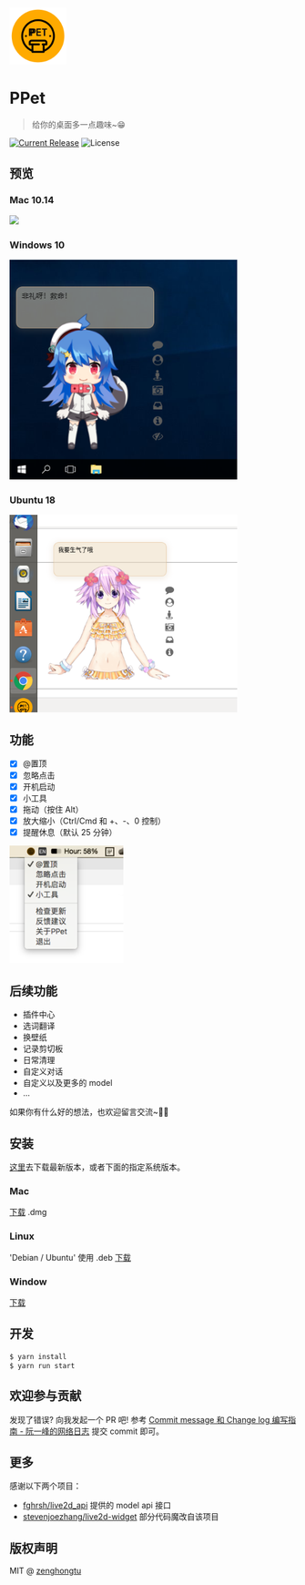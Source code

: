 <img src="assets/logo.png" width="100">

# PPet

> 给你的桌面多一点趣味~😁

[![Current Release](https://img.shields.io/github/release/zenghongtu/PPet.svg?style=flat-square)](https://github.com/zenghongtu/PPet/releases)
![License](https://img.shields.io/github/license/zenghongtu/PPet.svg?style=flat-square)

## 预览

### Mac 10.14

<img src="assets/preview.gif" width="800">

### Windows 10

<img src="assets/Xnip2020-01-06_01-03-19.png" width="400">

### Ubuntu 18

<img src="assets/Xnip2020-01-06_23-25-25.png" width="400">

## 功能

- [x] @置顶
- [x] 忽略点击
- [x] 开机启动
- [x] 小工具
- [x] 拖动（按住 Alt）
- [x] 放大缩小（Ctrl/Cmd 和 +、-、0 控制）
- [x] 提醒休息（默认 25 分钟）

<img src="assets/Xnip2020-01-06_23-35-38.png" width="200">

## 后续功能

- 插件中心
- 选词翻译
- 换壁纸
- 记录剪切板
- 日常清理
- 自定义对话
- 自定义以及更多的 model
- ...

如果你有什么好的想法，也欢迎留言交流~👏🏻

## 安装

[这里](https://github.com/zenghongtu/PPet/releases)去下载最新版本，或者下面的指定系统版本。

### Mac

[下载](https://github.com/zenghongtu/PPet/releases/download/v0.1.0/PPet-0.1.0.dmg) .dmg

### Linux

'Debian / Ubuntu' 使用 .deb [下载](https://github.com/zenghongtu/PPet/releases/download/v0.1.0/PPet-0.1.0.deb)
### Window

[下载](https://github.com/zenghongtu/PPet/releases/download/v0.1.0/PPet-0.1.0.exe)

## 开发

```
$ yarn install
$ yarn run start
```

## 欢迎参与贡献

发现了错误? 向我发起一个 PR 吧! 参考 [Commit message 和 Change log 编写指南 - 阮一峰的网络日志](http://www.ruanyifeng.com/blog/2016/01/commit_message_change_log.html) 提交 commit 即可。

## 更多

感谢以下两个项目：

- [fghrsh/live2d_api](https://github.com/fghrsh/live2d_api) 提供的 model api 接口
- [stevenjoezhang/live2d-widget](https://github.com/stevenjoezhang/live2d-widget) 部分代码魔改自该项目

## 版权声明

MIT @ [zenghongtu](https://github.com/zenghongtu)
